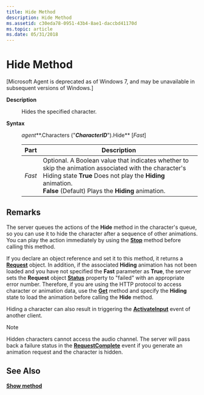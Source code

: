 ```yaml
---
title: Hide Method
description: Hide Method
ms.assetid: c30eda78-0951-43b4-8ae1-daccbd41170d
ms.topic: article
ms.date: 05/31/2018
---
```


# Hide Method

\[Microsoft Agent is deprecated as of Windows 7, and may be unavailable in subsequent versions of Windows.\]

<dl> <dt>

<span id="Description"></span><span id="description"></span><span id="DESCRIPTION"></span>**Description**
</dt> <dd>

Hides the specified character.

</dd> <dt>

<span id="Syntax"></span><span id="syntax"></span><span id="SYNTAX"></span>**Syntax**
</dt> <dd>

*agent***.Characters ("***CharacterID***").Hide** \[*Fast*\]



| Part   | Description                                                                                                                                                                                                                                      |
|--------|--------------------------------------------------------------------------------------------------------------------------------------------------------------------------------------------------------------------------------------------------|
| *Fast* | Optional. A Boolean value that indicates whether to skip the animation associated with the character's Hiding state **True** Does not play the **Hiding** animation. <br/> **False** (Default) Plays the **Hiding** animation. <br/> |



 

</dd> </dl>

## Remarks

The server queues the actions of the **Hide** method in the character's queue, so you can use it to hide the character after a sequence of other animations. You can play the action immediately by using the [**Stop**](stop-method.md) method before calling this method.

If you declare an object reference and set it to this method, it returns a [**Request**](https://docs.microsoft.com/windows/desktop/lwef/the-request-object) object. In addition, if the associated **Hiding** animation has not been loaded and you have not specified the **Fast** parameter as **True**, the server sets the **Request** object [**Status**](status-property.md) property to "failed" with an appropriate error number. Therefore, if you are using the HTTP protocol to access character or animation data, use the [**Get**](get-method.md) method and specify the **Hiding** state to load the animation before calling the **Hide** method.

Hiding a character can also result in triggering the [**ActivateInput**](activateinput-event.md) event of another client.

> [!Note]  
> Hidden characters cannot access the audio channel. The server will pass back a failure status in the [**RequestComplete**](requestcomplete-event.md) event if you generate an animation request and the character is hidden.

 

## See Also

[**Show method**](show-method.md)


 

 





